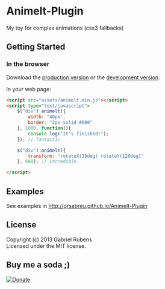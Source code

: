 # Animelt-Plugin

My toy for complex animations (css3 fallbacks)

## Getting Started

### In the browser
Download the [production version][min] or the [development version][max].

[min]: https://raw.github.com/grsabreu/Animelt-Plugin/master/dist/animelt.min.js
[max]: https://raw.github.com/grsabreu/Animelt-Plugin/master/dist/animelt.js

In your web page:

```html
<script src="assets/animelt.min.js"></script>	
<script type="text/javascript">
	$("div").animelt({
		width: "40px",
		border: "2px solid #000"
	}, 1000, function(){
		console.log("It's finished!");
	}); // fantastic

	$("div").animelt({
		transform: "rotateX(30deg) rotateY(120deg)"
	}, 600); // incredible	

</script>
```

## Examples
See examples in http://grsabreu.github.io/Animelt-Plugin

## License
Copyright (c) 2013 Gabriel Rubens  
Licensed under the MIT license.

## Buy me a soda ;)
[![Donate](https://www.paypalobjects.com/en_US/i/btn/btn_donate_LG.gif)](https://www.paypal.com/cgi-bin/webscr?cmd=_s-xclick&hosted_button_id=8T9ZSYVZWYRXN)
